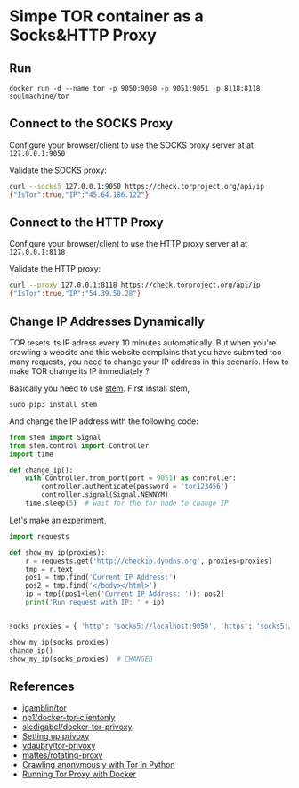# Simpe TOR container as a Socks&HTTP Proxy

## Run

    docker run -d --name tor -p 9050:9050 -p 9051:9051 -p 8118:8118 soulmachine/tor

## Connect to the SOCKS Proxy

Configure your browser/client to use the SOCKS proxy server at at `127.0.0.1:9050`

Validate the SOCKS proxy:

```bash
curl --socks5 127.0.0.1:9050 https://check.torproject.org/api/ip
{"IsTor":true,"IP":"45.64.186.122"}
```

## Connect to the HTTP Proxy

Configure your browser/client to use the HTTP proxy server at at `127.0.0.1:8118`

Validate the HTTP proxy:

```bash
curl --proxy 127.0.0.1:8118 https://check.torproject.org/api/ip
{"IsTor":true,"IP":"54.39.50.28"}
```

## Change IP Addresses Dynamically

TOR resets its IP adress every 10 minutes automatically. But when you're crawling a website and this website complains that you have submited too many requests, you need to change your IP address in this scenario. How to make TOR change its IP immediately ?

Basically you need to use [stem](https://stem.torproject.org/). First install stem,

    sudo pip3 install stem

And change the IP address with the following code:

```python
from stem import Signal
from stem.control import Controller
import time

def change_ip():
    with Controller.from_port(port = 9051) as controller:
        controller.authenticate(password = 'tor123456')
        controller.signal(Signal.NEWNYM)
    time.sleep(5)  # wait for the tor node to change IP
```

Let's make an experiment,

```python
import requests

def show_my_ip(proxies):
    r = requests.get('http://checkip.dyndns.org', proxies=proxies)
    tmp = r.text
    pos1 = tmp.find('Current IP Address:')
    pos2 = tmp.find('</body></html>')
    ip = tmp[(pos1+len('Current IP Address: ')): pos2]
    print('Run request with IP: ' + ip)


socks_proxies = { 'http': 'socks5://localhost:9050', 'https': 'socks5://localhost:9050' }

show_my_ip(socks_proxies)
change_ip()
show_my_ip(socks_proxies)  # CHANGED
```

## References

- [jgamblin/tor](https://github.com/jgamblin/tor)
- [np1/docker-tor-clientonly](https://github.com/np1/docker-tor-clientonly)
- [sledigabel/docker-tor-privoxy](https://github.com/sledigabel/docker-tor-privoxy)
- [Setting up privoxy](https://help.ubuntu.com/community/Privoxy)
- [vdaubry/tor-privoxy](https://github.com/vdaubry/tor-privoxy)
- [mattes/rotating-proxy](https://github.com/mattes/rotating-proxy)
- [Crawling anonymously with Tor in Python](http://sacharya.com/crawling-anonymously-with-tor-in-python/)
- [Running Tor Proxy with Docker](https://dev.to/nabarun/running-tor-proxy-with-docker-56n9)
